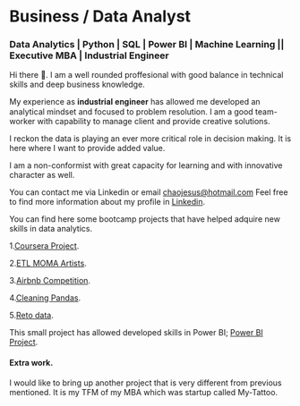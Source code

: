
# Business / Data Analyst

### Data Analytics | Python | SQL | Power BI | Machine Learning || Executive MBA | Industrial Engineer

Hi there 👋. I am a well rounded proffesional with good balance in technical skills and deep business knowledge. 

My experience as 𝐢𝐧𝐝𝐮𝐬𝐭𝐫𝐢𝐚𝐥 𝐞𝐧𝐠𝐢𝐧𝐞𝐞𝐫 has allowed me developed an analytical mindset and focused to problem resolution. I am a good team-worker with capability to manage client and provide creative solutions.

I reckon the data is playing an ever more critical role in decision making. It is here where I want to provide added value. 

I am a non-conformist with great capacity for learning and with innovative character as well. 

You can contact me via Linkedin or email chaojesus@hotmail.com Feel free to find more information about my profile in [Linkedin](https://www.linkedin.com/in/jes%C3%BAs-chao-fern%C3%A1ndez-bb84265b/).


You can find here some bootcamp projects that have helped adquire new skills in data analytics.

  1.[Coursera Project](https://github.com/jesuschao/Coursera_Project).

  2.[ETL MOMA Artists](https://github.com/jesuschao/ETL-MOMA-Artists).

  3.[Airbnb Competition](https://github.com/jesuschao/Airbnb-Competition).

  4.[Cleaning Pandas](https://github.com/jesuschao/data-cleaning-pandas).

  5.[Reto data](https://github.com/jesuschao/reto_data).


This small project has allowed developed skills in Power BI; [Power BI Project](https://github.com/jesuschao/Power-BI-Project).


#### Extra work.

I would like to bring up another project that is very different from previous mentioned. It is my TFM of my MBA which was startup called My-Tattoo. 

<!--
**jesuschao/jesuschao** is a ✨ _special_ ✨ repository because its `README.md` (this file) appears on your GitHub profile.

Here are some ideas to get you started:

- 🔭 I’m currently working on ...
- 🌱 I’m currently learning ...
- 👯 I’m looking to collaborate on ...
- 🤔 I’m looking for help with ...
- 💬 Ask me about ...
- 📫 How to reach me: ...
- 😄 Pronouns: ...
- ⚡ Fun fact: ...
-->
